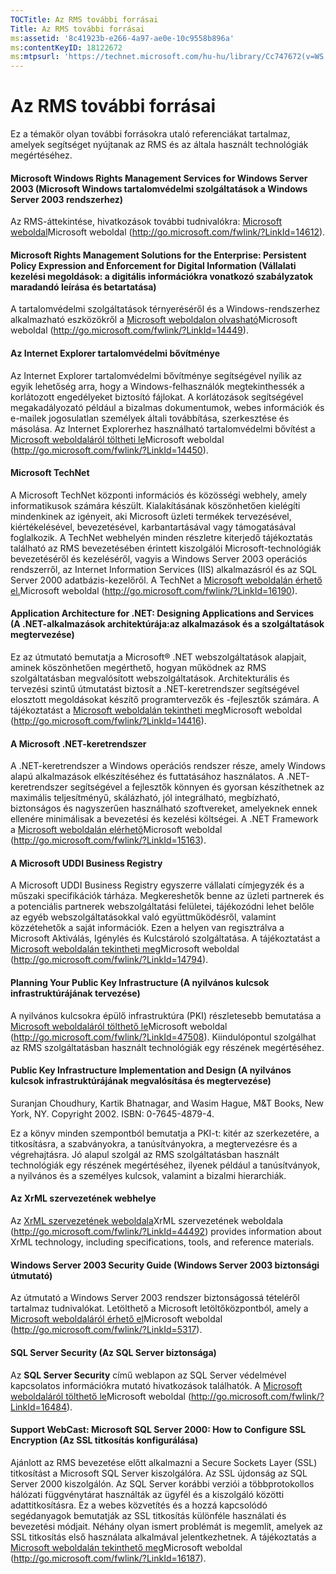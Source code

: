 ```yaml
---
TOCTitle: Az RMS további forrásai
Title: Az RMS további forrásai
ms:assetid: '8c41923b-e266-4a97-ae0e-10c9558b896a'
ms:contentKeyID: 18122672
ms:mtpsurl: 'https://technet.microsoft.com/hu-hu/library/Cc747672(v=WS.10)'
---
```


Az RMS további forrásai
=======================

Ez a témakör olyan további forrásokra utaló referenciákat tartalmaz, amelyek segítséget nyújtanak az RMS és az általa használt technológiák megértéséhez.

#### Microsoft Windows Rights Management Services for Windows Server 2003 (Microsoft Windows tartalomvédelmi szolgáltatások a Windows Server 2003 rendszerhez)

Az RMS-áttekintése, hivatkozások további tudnivalókra: [Microsoft weboldal](http://go.microsoft.com/fwlink/?linkid=14612)Microsoft weboldal (http://go.microsoft.com/fwlink/?LinkId=14612).

#### Microsoft Rights Management Solutions for the Enterprise: Persistent Policy Expression and Enforcement for Digital Information (Vállalati kezelési megoldások: a digitális információkra vonatkozó szabályzatok maradandó leírása és betartatása)

A tartalomvédelmi szolgáltatások térnyeréséről és a Windows-rendszerhez alkalmazható eszközökről a [Microsoft weboldalon olvasható](http://go.microsoft.com/fwlink/?linkid=14449)Microsoft weboldal (http://go.microsoft.com/fwlink/?LinkId=14449).

#### Az Internet Explorer tartalomvédelmi bővítménye

Az Internet Explorer tartalomvédelmi bővítménye segítségével nyílik az egyik lehetőség arra, hogy a Windows-felhasználók megtekinthessék a korlátozott engedélyeket biztosító fájlokat. A korlátozások segítségével megakadályozató például a bizalmas dokumentumok, webes információk és e-mailek jogosulatlan személyek általi továbbítása, szerkesztése és másolása. Az Internet Explorerhez használható tartalomvédelmi bővítést a [Microsoft weboldaláról töltheti le](http://go.microsoft.com/fwlink/?linkid=14450)Microsoft weboldal (http://go.microsoft.com/fwlink/?LinkId=14450).

#### Microsoft TechNet

A Microsoft TechNet központi információs és közösségi webhely, amely informatikusok számára készült. Kialakításának köszönhetően kielégíti mindenkinek az igényeit, aki Microsoft üzleti termékek tervezésével, kiértékelésével, bevezetésével, karbantartásával vagy támogatásával foglalkozik. A TechNet webhelyén minden részletre kiterjedő tájékoztatás található az RMS bevezetésében érintett kiszolgálói Microsoft-technológiák bevezetéséről és kezeléséről, vagyis a Windows Server 2003 operációs rendszerről, az Internet Information Services (IIS) alkalmazásról és az SQL Server 2000 adatbázis-kezelőről. A TechNet a [Microsoft weboldalán érhető el.](http://go.microsoft.com/fwlink/?linkid=16190)Microsoft weboldal (http://go.microsoft.com/fwlink/?LinkId=16190).

#### Application Architecture for .NET: Designing Applications and Services (A .NET-alkalmazások architektúrája:az alkalmazások és a szolgáltatások megtervezése)

Ez az útmutató bemutatja a Microsoft® .NET webszolgáltatások alapjait, aminek köszönhetően megérthető, hogyan működnek az RMS szolgáltatásban megvalósított webszolgáltatások. Architekturális és tervezési szintű útmutatást biztosít a .NET-keretrendszer segítségével elosztott megoldásokat készítő programtervezők és -fejlesztők számára. A tájékoztatást a [Microsoft weboldalán tekintheti meg](http://go.microsoft.com/fwlink/?linkid=14416)Microsoft weboldal (http://go.microsoft.com/fwlink/?LinkId=14416).

#### A Microsoft .NET-keretrendszer

A .NET-keretrendszer a Windows operációs rendszer része, amely Windows alapú alkalmazások elkészítéséhez és futtatásához használatos. A .NET-keretrendszer segítségével a fejlesztők könnyen és gyorsan készíthetnek az maximális teljesítményű, skálázható, jól integrálható, megbízható, biztonságos és nagyszerűen használható szoftvereket, amelyeknek ennek ellenére minimálisak a bevezetési és kezelési költségei. A .NET Framework a [Microsoft weboldalán elérhető](http://go.microsoft.com/fwlink/?linkid=15163)Microsoft weboldal (http://go.microsoft.com/fwlink/?LinkId=15163).

#### A Microsoft UDDI Business Registry

A Microsoft UDDI Business Registry egyszerre vállalati címjegyzék és a műszaki specifikációk tárháza. Megkereshetők benne az üzleti partnerek és a potenciális partnerek webszolgáltatási felületei, tájékozódni lehet belőle az egyéb webszolgáltatásokkal való együttműködésről, valamint közzétehetők a saját információk. Ezen a helyen van regisztrálva a Microsoft Aktiválás, Igénylés és Kulcstároló szolgáltatása. A tájékoztatást a [Microsoft weboldalán tekintheti meg](http://go.microsoft.com/fwlink/?linkid=14794)Microsoft weboldal (http://go.microsoft.com/fwlink/?LinkId=14794).

#### Planning Your Public Key Infrastructure (A nyilvános kulcsok infrastruktúrájának tervezése)

A nyilvános kulcsokra épülő infrastruktúra (PKI) részletesebb bemutatása a [Microsoft weboldaláról tölthető le](http://go.microsoft.com/fwlink/?linkid=47508)Microsoft weboldal (http://go.microsoft.com/fwlink/?LinkId=47508). Kiindulópontul szolgálhat az RMS szolgáltatásban használt technológiák egy részének megértéséhez.

#### Public Key Infrastructure Implementation and Design (A nyilvános kulcsok infrastruktúrájának megvalósítása és megtervezése)

Suranjan Choudhury, Kartik Bhatnagar, and Wasim Hague, M&T Books, New York, NY. Copyright 2002. ISBN: 0-7645-4879-4.

Ez a könyv minden szempontból bemutatja a PKI-t: kitér az szerkezetére, a titkosításra, a szabványokra, a tanúsítványokra, a megtervezésre és a végrehajtásra. Jó alapul szolgál az RMS szolgáltatásban használt technológiák egy részének megértéséhez, ilyenek például a tanúsítványok, a nyilvános és a személyes kulcsok, valamint a bizalmi hierarchiák.

#### Az XrML szervezetének webhelye

Az [XrML szervezetének weboldala](http://go.microsoft.com/fwlink/?linkid=44492)XrML szervezetének weboldala (http://go.microsoft.com/fwlink/?LinkId=44492) provides information about XrML technology, including specifications, tools, and reference materials.

#### Windows Server 2003 Security Guide (Windows Server 2003 biztonsági útmutató)

Az útmutató a Windows Server 2003 rendszer biztonságossá tételéről tartalmaz tudnivalókat. Letölthető a Microsoft letöltőközpontból, amely a [Microsoft weboldaláról érhető el](http://go.microsoft.com/fwlink/?linkid=5317)Microsoft weboldal (http://go.microsoft.com/fwlink/?LinkId=5317).

#### SQL Server Security (Az SQL Server biztonsága)

Az **SQL Server Security** című weblapon az SQL Server védelmével kapcsolatos információkra mutató hivatkozások találhatók. A [Microsoft weboldaláról tölthető le](http://go.microsoft.com/fwlink/?linkid=16484)Microsoft weboldal (http://go.microsoft.com/fwlink/?LinkId=16484).

#### Support WebCast: Microsoft SQL Server 2000: How to Configure SSL Encryption (Az SSL titkosítás konfigurálása)

Ajánlott az RMS bevezetése előtt alkalmazni a Secure Sockets Layer (SSL) titkosítást a Microsoft SQL Server kiszolgálóra. Az SSL újdonság az SQL Server 2000 kiszolgálón. Az SQL Server korábbi verziói a többprotokollos hálózati függvénytárat használták az ügyfél és a kiszolgáló közötti adattitkosításra. Ez a webes közvetítés és a hozzá kapcsolódó segédanyagok bemutatják az SSL titkosítás különféle használati és bevezetési módjait. Néhány olyan ismert problémát is megemlít, amelyek az SSL titkosítás első használata alkalmával jelentkezhetnek. A tájékoztatás a [Microsoft weboldalán tekinthető meg](http://go.microsoft.com/fwlink/?linkid=16187)Microsoft weboldal (http://go.microsoft.com/fwlink/?LinkId=16187).
